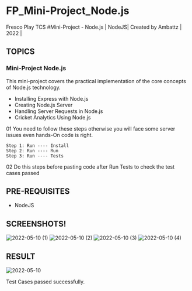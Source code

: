 # FP_Mini-Project_Node.js
Fresco Play TCS #Mini-Project - Node.js | NodeJS| Created by Ambattz | 2022 |

## TOPICS
### Mini-Project Node.js 
This mini-project covers the practical implementation of the core concepts of Node.js technology.

* Installing Express with Node.js
* Creating Node.js Server
* Handling Server Requests in Node.js
* Cricket Analytics Using Node.js

01 You need to follow these steps otherwise you will face some server issues even hands-On code is right. 

    Step 1: Run ---- Install
    Step 2: Run ---- Run
    Step 3: Run ---- Tests 
    
02 Do this steps before pasting code after Run Tests to check the test cases passed

## PRE-REQUISITES
* NodeJS

## SCREENSHOTS!
![2022-05-10 (1)](https://user-images.githubusercontent.com/69767685/167624978-7c54fb74-5df4-4025-bb50-45fb63eeb60c.png)
![2022-05-10 (2)](https://user-images.githubusercontent.com/69767685/167624982-223feccb-8d20-4df6-94b5-12f43fbd98f1.png)
![2022-05-10 (3)](https://user-images.githubusercontent.com/69767685/167624984-46cb9d3c-f8e5-43cc-ba83-8c46c3dbb94d.png)
![2022-05-10 (4)](https://user-images.githubusercontent.com/69767685/167624991-e5c1d41c-9858-4035-a99d-ae1d620d6bd1.png)


## RESULT
![2022-05-10](https://user-images.githubusercontent.com/69767685/167624685-8c78c2a8-867b-44d9-b6ae-6e98e0430a4e.png)

Test Cases passed successfully.
